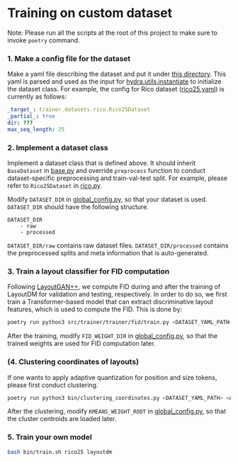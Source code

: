 # Training on custom dataset

Note: Please run all the scripts at the root of this project to make sure to invoke `poetry` command.

### 1. Make a config file for the dataset

Make a yaml file describing the dataset and put it under [this directory](../src/trainer/trainer/config/dataset/).
This yaml is parsed and used as the input for [hydra.utils.instantiate](https://hydra.cc/docs/advanced/instantiate_objects/overview/) to initialize the dataset class.
For example, the config for Rico dataset ([rico25.yaml](../src/trainer/trainer/config/dataset/rico25.yaml)) is currently as follows:

```yaml
_target_: trainer.datasets.rico.Rico25Dataset
_partial_: true
dir: ???
max_seq_length: 25
```

### 2. Implement a dataset class

Implement a dataset class that is defined above. It should inherit `BaseDataset` in [base.py](../src/trainer/trainer/datasets/base.py) and override `preprocess` function to conduct dataset-specific preprocessing and train-val-test split. For example, please refer to `Rico25Dataset` in [rico.py](../src/trainer/trainer/datasets/rico.py).

Modify `DATASET_DIR` in [global_config.py](../src/trainer/trainer/global_configs.py), so that your dataset is used.
`DATASET_DIR` should have the following structure.
```
DATASET_DIR
    - raw
    - processed
```
`DATASET_DIR/raw` contains raw dataset files.
`DATASET_DIR/processed` contains the preprocessed splits and meta information that is auto-generated.

### 3. Train a layout classifier for FID computation

Following [LayoutGAN++](https://arxiv.org/abs/2108.00871), we compute FID during and after the training of LayoutDM for validation and testing, respectively. In order to do so, we first train a Transformer-based model that can extract discriminative layout features, which is used to compute the FID. This is done by:

```bash
poetry run python3 src/trainer/trainer/fid/train.py <DATASET_YAML_PATH> --out_path <FID_WEIGHT_DIR>
```

After the training, modify `FID_WEIGHT_DIR` in [global_config.py](../src/trainer/trainer/global_configs.py), so that the trained weights are used for FID computation later.

### (4. Clustering coordinates of layouts)
If one wants to apply adaptive quantization for position and size tokens, please first conduct clustering.
```bash
poetry run python3 bin/clustering_coordinates.py <DATASET_YAML_PATH> <ALGORITHM> --result_dir <KMEANS_WEIGHT_ROOT>
```

After the clustering, modify `KMEANS_WEIGHT_ROOT` in [global_config.py](../src/trainer/trainer/global_configs.py), so that the cluster centroids are loaded later.

### 5. Train your own model
```bash
bash bin/train.sh rico25 layoutdm
```
